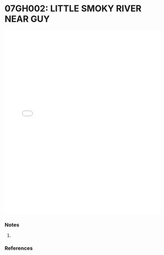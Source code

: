 # 07GH002: LITTLE SMOKY RIVER NEAR GUY

<iframe src="/_static/stations/07GH002_fdc.html" width="100%" height="600" frameborder="0"></iframe>

### Notes
1. 

### References

